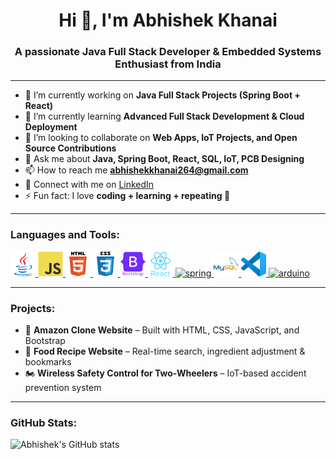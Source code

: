 <h1 align="center">Hi 👋, I'm Abhishek Khanai</h1>
<h3 align="center">A passionate Java Full Stack Developer & Embedded Systems Enthusiast from India</h3>

---

- 🔭 I’m currently working on **Java Full Stack Projects (Spring Boot + React)**
- 🌱 I’m currently learning **Advanced Full Stack Development & Cloud Deployment**
- 👯 I’m looking to collaborate on **Web Apps, IoT Projects, and Open Source Contributions**
- 💬 Ask me about **Java, Spring Boot, React, SQL, IoT, PCB Designing**
- 📫 How to reach me **abhishekkhanai264@gmail.com**
- 📄 Connect with me on [LinkedIn](https://www.linkedin.com/in/abhishek-khanai)  
- ⚡ Fun fact: I love **coding + learning + repeating 🚀**

---

<h3 align="left">Languages and Tools:</h3>
<p align="left">
<a href="https://www.java.com" target="_blank" rel="noreferrer"> 
  <img src="https://raw.githubusercontent.com/devicons/devicon/master/icons/java/java-original.svg" alt="java" width="40" height="40"/> 
</a>
<a href="https://developer.mozilla.org/en-US/docs/Web/JavaScript" target="_blank" rel="noreferrer"> 
  <img src="https://raw.githubusercontent.com/devicons/devicon/master/icons/javascript/javascript-original.svg" alt="javascript" width="40" height="40"/> 
</a>
<a href="https://www.w3schools.com/html/" target="_blank" rel="noreferrer"> 
  <img src="https://raw.githubusercontent.com/devicons/devicon/master/icons/html5/html5-original-wordmark.svg" alt="html5" width="40" height="40"/> 
</a>
<a href="https://www.w3schools.com/css/" target="_blank" rel="noreferrer"> 
  <img src="https://raw.githubusercontent.com/devicons/devicon/master/icons/css3/css3-original-wordmark.svg" alt="css3" width="40" height="40"/> 
</a>
<a href="https://getbootstrap.com" target="_blank" rel="noreferrer"> 
  <img src="https://raw.githubusercontent.com/devicons/devicon/master/icons/bootstrap/bootstrap-plain-wordmark.svg" alt="bootstrap" width="40" height="40"/> 
</a>
<a href="https://reactjs.org/" target="_blank" rel="noreferrer"> 
  <img src="https://raw.githubusercontent.com/devicons/devicon/master/icons/react/react-original-wordmark.svg" alt="react" width="40" height="40"/> 
</a>
<a href="https://spring.io/" target="_blank" rel="noreferrer"> 
  <img src="https://www.vectorlogo.zone/logos/springio/springio-icon.svg" alt="spring" width="40" height="40"/> 
</a>
<a href="https://www.mysql.com/" target="_blank" rel="noreferrer"> 
  <img src="https://raw.githubusercontent.com/devicons/devicon/master/icons/mysql/mysql-original-wordmark.svg" alt="mysql" width="40" height="40"/> 
</a>
<a href="https://code.visualstudio.com/" target="_blank" rel="noreferrer"> 
  <img src="https://raw.githubusercontent.com/devicons/devicon/master/icons/vscode/vscode-original.svg" alt="vscode" width="40" height="40"/> 
</a>
<a href="https://www.arduino.cc/" target="_blank" rel="noreferrer"> 
  <img src="https://cdn.worldvectorlogo.com/logos/arduino-1.svg" alt="arduino" width="40" height="40"/> 
</a>
</p>

---

<h3 align="left">Projects:</h3>

- 🛒 **Amazon Clone Website** – Built with HTML, CSS, JavaScript, and Bootstrap  
- 🍲 **Food Recipe Website** – Real-time search, ingredient adjustment & bookmarks  
- 🏍 **Wireless Safety Control for Two-Wheelers** – IoT-based accident prevention system  

---

<h3 align="left">GitHub Stats:</h3>

<p align="left">
<img src="https://github-readme-stats.vercel.app/api?username=Abhishekkhanai07&show_icons=true&theme=radical" alt="Abhishek's GitHub stats"/>
</p>
